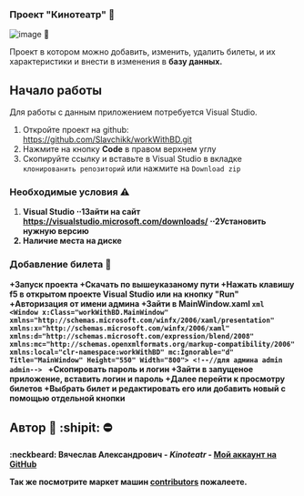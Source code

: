 ### Проект "Кинотеатр" :cinema:
![image](https://external-content.duckduckgo.com/iu/?u=https%3A%2F%2Ftse1.mm.bing.net%2Fth%3Fid%3DOIP.8YwYf3xVoKZPRq_6lwzefQHaDl%26pid%3DApi&f=1&ipt=4a557c6a3a8b5a80aa8b596d3982ca260e90bc6275185f9cdf7f827d65e30927&ipo=images) 👋

Проект в котором можно добавить, изменить, удалить билеты, и их характеристики и внести в изменения в <B>базу данных.</B>


## Начало работы

Для работы с данным приложением потребуется Visual Studio.
1. Откройте проект на github: https://github.com/Slavchikk/workWithBD.git
2. Нажмите на кнопку <B>Code</B> в правом верхнем углу
3. Скопируйте ссылку и вставьте в Visual Studio в вкладке `клонированить репозиторий` или нажмите на `Download zip`


### Необходимые условия :warning:

1. <B>Visual Studio<B>
    ⋅⋅1Зайти на сайт https://visualstudio.microsoft.com/downloads/
    ⋅⋅2Установить нужную версию
2. <B>Наличие места на диске<B>


### Добавление билета :ticket:

+Запуск проекта
    +Скачать по вышеуказаному пути
    +Нажать клавишу f5 в  открытом проекте Visual Studio или на кнопку "Run"
+Авторизация от имени админа
    +Зайти в <b>MainWindow.xaml</b>
    ```xml
<Window x:Class="workWithBD.MainWindow"
        xmlns="http://schemas.microsoft.com/winfx/2006/xaml/presentation"
        xmlns:x="http://schemas.microsoft.com/winfx/2006/xaml"
        xmlns:d="http://schemas.microsoft.com/expression/blend/2008"
        xmlns:mc="http://schemas.openxmlformats.org/markup-compatibility/2006"
        xmlns:local="clr-namespace:workWithBD"
        mc:Ignorable="d"
        Title="MainWindow" Height="550" Width="800">
    <!--//для админа admin admin-->
    ```
    +Скопировать пароль и логин
    +Зайти в запущеное приложение, вставить логин и пароль
+Далее перейти к просмотру билетов
+Выбрать билет и редактировать его или добавить новый с помощью отдельной кнопки    


## Автор :underage: :shipit: :no_entry:

 :neckbeard: **Вячеслав Александрович** - *Kinoteatr* - [Мой аккаунт на GitHub](https://github.com/Slavchikk)

Так же посмотрите маркет машин [contributors](https://github.com/Slavchikk/CarsProject) пожалеете.



<!--
**Slavchikk/Slavchikk** is a ✨ _special_ ✨ repository because its `README.md` (this file) appears on your GitHub profile.

Here are some ideas to get you started:

- 🔭 I’m currently working on ...
- 🌱 I’m currently learning ...
- 👯 I’m looking to collaborate on ...
- 🤔 I’m looking for help with ...
- 💬 Ask me about ...
- 📫 How to reach me: ...
- 😄 Pronouns: ...
- ⚡ Fun fact: ...
-->
